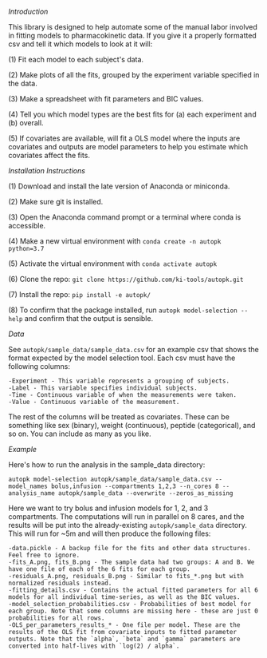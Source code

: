 
*Introduction*

This library is designed to help automate some of the manual labor involved in 
fitting models to pharmacokinetic data. If you give it a properly formatted csv
and tell it which models to look at it will:

(1) Fit each model to each subject's data.

(2) Make plots of all the fits, grouped by the experiment variable specified in the data.

(3) Make a spreadsheet with fit parameters and BIC values.

(4) Tell you which model types are the best fits for (a) each experiment and (b) overall.

(5) If covariates are available, will fit a OLS model where the inputs are covariates and outputs are model parameters to help you estimate which covariates affect the fits.


*Installation Instructions*

(1) Download and install the late version of Anaconda or miniconda.

(2) Make sure git is installed.

(3) Open the Anaconda command prompt or a terminal where conda is accessible.

(4) Make a new virtual environment with `conda create -n autopk python=3.7`

(5) Activate the virtual environment with `conda activate autopk`

(6) Clone the repo: `git clone https://github.com/ki-tools/autopk.git`

(7) Install the repo: `pip install -e autopk/`

(8) To confirm that the package installed, run `autopk model-selection --help` and confirm that the output is sensible.


*Data*

See `autopk/sample_data/sample_data.csv` for an example csv that shows the format expected by the model selection tool.
Each csv must have the following columns:

    -Experiment - This variable represents a grouping of subjects.
    -Label - This variable specifies individual subjects. 
    -Time - Continuous variable of when the measurements were taken.
    -Value - Continuous variable of the measurement.

The rest of the columns will be treated as covariates. These can be something like
sex (binary), weight (continuous), peptide (categorical), and so on. You can include as
many as you like.


*Example*

Here's how to run the analysis in the sample_data directory:

`autopk model-selection autopk/sample_data/sample_data.csv --model_names bolus,infusion --compartments 1,2,3 --n_cores 8 --analysis_name autopk/sample_data --overwrite --zeros_as_missing`

Here we want to try bolus and infusion models for 1, 2, and 3 compartments. The computations will run in parallel on 8 cares, 
and the results will be put into the already-existing `autopk/sample_data` directory. This will run for ~5m and will then produce the following files:

    -data.pickle - A backup file for the fits and other data structures. Feel free to ignore.
    -fits_A.png, fits_B.png - The sample data had two groups: A and B. We have one file of each of the 6 fits for each group.
    -residuals_A.png, residuals_B.png - Similar to fits_*.png but with normalized residuals instead.
    -fitting_details.csv - Contains the actual fitted parameters for all 6 models for all individual time-series, as well as the BIC values.
    -model_selection_probabilities.csv - Probabilities of best model for each group. Note that some columns are missing here - these are just 0 probabilities for all rows.
    -OLS_per_parameters_results_* - One file per model. These are the results of the OLS fit from covariate inputs to fitted parameter outputs. Note that the `alpha`, `beta` and `gamma` parameters are converted into half-lives with `log(2) / alpha`.
